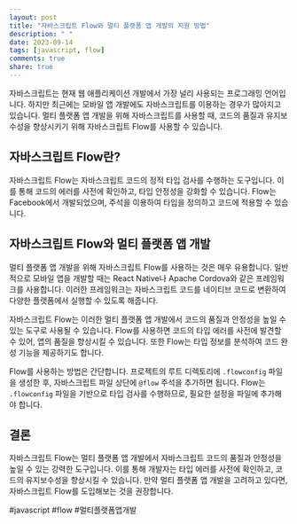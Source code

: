 ```yaml
---
layout: post
title: "자바스크립트 Flow와 멀티 플랫폼 앱 개발의 지원 방법"
description: " "
date: 2023-09-14
tags: [javascript, flow]
comments: true
share: true
---
```


자바스크립트는 현재 웹 애플리케이션 개발에서 가장 널리 사용되는 프로그래밍 언어입니다. 하지만 최근에는 모바일 앱 개발에도 자바스크립트를 이용하는 경우가 많아지고 있습니다. 멀티 플랫폼 앱 개발을 위해 자바스크립트를 사용할 때, 코드의 품질과 유지보수성을 향상시키기 위해 자바스크립트 Flow를 사용할 수 있습니다.

## 자바스크립트 Flow란?

자바스크립트 Flow는 자바스크립트 코드의 정적 타입 검사를 수행하는 도구입니다. 이를 통해 코드의 에러를 사전에 확인하고, 타입 안정성을 강화할 수 있습니다. Flow는 Facebook에서 개발되었으며, 주석을 이용하여 타입을 정의하고 코드에 적용할 수 있습니다.

## 자바스크립트 Flow와 멀티 플랫폼 앱 개발

멀티 플랫폼 앱 개발을 위해 자바스크립트 Flow를 사용하는 것은 매우 유용합니다. 일반적으로 모바일 앱을 개발할 때는 React Native나 Apache Cordova와 같은 프레임워크를 사용합니다. 이러한 프레임워크는 자바스크립트 코드를 네이티브 코드로 변환하여 다양한 플랫폼에서 실행할 수 있도록 해줍니다.

자바스크립트 Flow는 이러한 멀티 플랫폼 앱 개발에서 코드의 품질과 안정성을 높일 수 있는 도구로 사용될 수 있습니다. Flow를 사용하면 코드의 타입 에러를 사전에 발견할 수 있어, 앱의 품질을 향상시킬 수 있습니다. 또한 Flow는 타입 정보를 분석하여 코드 완성 기능을 제공하기도 합니다.

Flow를 사용하는 방법은 간단합니다. 프로젝트의 루트 디렉토리에 `.flowconfig` 파일을 생성한 후, 자바스크립트 파일 상단에 `@flow` 주석을 추가하면 됩니다. Flow는 `.flowconfig` 파일을 기반으로 타입 검사를 수행하므로, 필요한 설정을 파일에 추가해야 합니다.

## 결론

자바스크립트 Flow는 멀티 플랫폼 앱 개발에서 자바스크립트 코드의 품질과 안정성을 높일 수 있는 강력한 도구입니다. 이를 통해 개발자는 타입 에러를 사전에 확인하고, 코드의 유지보수성을 향상시킬 수 있습니다. 만약 멀티 플랫폼 앱 개발을 고려하고 있다면, 자바스크립트 Flow를 도입해보는 것을 권장합니다.

#javascript #flow #멀티플랫폼앱개발